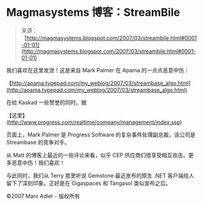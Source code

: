 <!--yml

分类：未分类

日期：2024-05-18 05:11:11

-->

# Magmasystems 博客：StreamBile

> 来源：【http://magmasystems.blogspot.com/2007/03/streambile.html#0001-01-01](http://magmasystems.blogspot.com/2007/03/streambile.html#0001-01-01)

我们喜欢在这里发泄！这是来自 Mark Palmer 在 Apama 的一点点恶意中伤：

【http://apama.typepad.com/my_weblog/2007/03/streambase_algo.html](http://apama.typepad.com/my_weblog/2007/03/streambase_algo.html)

在给 Kaskad 一些赞誉的同时。据

【这里】(http://www.progress.com/realtime/company/management/index.ssp)

页面上，Mark Palmer 是 Progress Software 的复杂事件处理副总裁，该公司是 Streambase 的竞争对手。

从 Matt 的博客上最近的一些评论来看，似乎 CEP 供应商们很享受相互攻击。更多恶意中伤！我们喜欢！

与此同时，我们从 Terry 那里听说 Gemstone 最近发布的原生 .NET 客户端给人留下了深刻印象。正好是在 Gigaspaces 和 Tangasol 类似宣布之后。

©2007 Marc Adler - 版权所有
